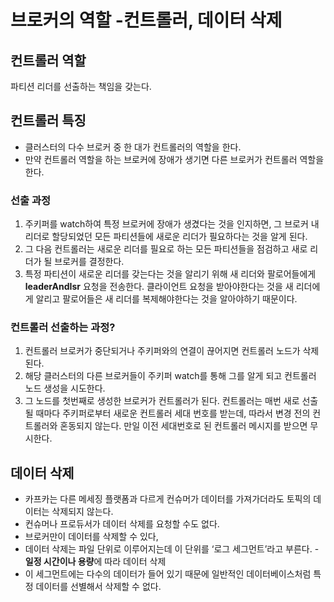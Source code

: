 # 브로커의 역할 -컨트롤러, 데이터 삭제

## 컨트롤러 역할

파티션 리더를 선출하는 책임을 갖는다.

## 컨트롤러 특징

- 클러스터의 다수 브로커 중 한 대가 컨트롤러의 역할을 한다.
- 만약 컨트롤러 역할을 하는 브로커에 장애가 생기면 다른 브로커가 컨트롤러 역할을 한다.

### 선출 과정

1. 주키퍼를 watch하여 특정 브로커에 장애가 생겼다는 것을 인지하면, 그 브로커 내 리더로 할당되었던 모든 파티션들에 새로운 리더가 필요하다는 것을 알게 된다.
2. 그 다음 컨트롤러는 새로운 리더를 필요로 하는 모든 파티션들을 점검하고 새로 리더가 될 브로커를 결정한다.
3. 특정 파티션이 새로운 리더를 갖는다는 것을 알리기 위해 새 리더와 팔로어들에게 **leaderAndIsr** 요청을 전송한다. 클라이언트 요청을 받아야한다는 것을 새 리더에게 알리고 팔로어들은 새 리더를 복제해야한다는 것을 알아야하기 때문이다.

### 컨트롤러 선출하는 과정?

1. 컨트롤러 브로커가 중단되거나 주키퍼와의 연결이 끊어지면 컨트롤러 노드가 삭제된다.
2. 해당 클러스터의 다른 브로커들이 주키퍼 watch를 통해 그를 알게 되고 컨트롤러 노드 생성을 시도한다.
3. 그 노드를 첫번째로 생성한 브로커가 컨트롤러가 된다. 컨트롤러는 매번 새로 선출될 때마다 주키퍼로부터 새로운 컨트롤러 세대 번호를 받는데, 따라서 변경 전의 컨트롤러와 혼동되지 않는다. 만일 이전 세대번호로 된 컨트롤러 메시지를 받으면 무시한다.

## 데이터 삭제

- 카프카는 다른 메세징 플랫폼과 다르게 컨슈머가 데이터를 가져가더라도 토픽의 데이터는 삭제되지 않는다.
- 컨슈머나 프로듀서가 데이터 삭제를 요청할 수도 없다.
- 브로커만이 데이터를 삭제할 수 있다,
- 데이터 삭제는 파일 단위로 이루어지는데 이 단위를 ‘로그 세그먼트’라고 부른다. - **일정 시간이나 용량**에 따라 데이터 삭제
- 이 세그먼트에는 다수의 데이터가 들어 있기 때문에 일반적인 데이터베이스처럼 특정 데이터를 선별해서 삭제할 수 없다.
